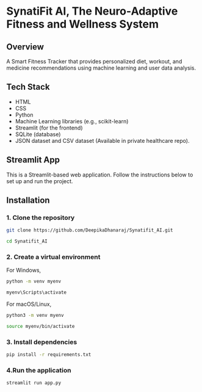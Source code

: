 # SynatiFit AI, The Neuro-Adaptive Fitness and Wellness System
## Overview

A Smart Fitness Tracker that provides personalized diet, workout, and medicine recommendations using machine learning and user data analysis.

## Tech Stack
* HTML
* CSS
* Python
* Machine Learning libraries (e.g., scikit-learn)
* Streamlit (for the frontend)
* SQLite (database)
* JSON dataset and CSV dataset (Available in private healthcare repo).

## Streamlit App

This is a Streamlit-based web application. Follow the instructions below to set up and run the project.

## Installation

### 1. Clone the repository
```bash
git clone https://github.com/DeepikaDhanaraj/Synatifit_AI.git
```
```bash
cd Synatifit_AI
```
### 2. Create a virtual environment

For Windows,
```bash
python -m venv myenv
```
```bash
myenv\Scripts\activate
```

For macOS/Linux,
```bash
python3 -m venv myenv
```
```bash
source myenv/bin/activate
```
### 3. Install dependencies
```bash
pip install -r requirements.txt
```

### 4.Run the application
```bash
streamlit run app.py
``` 

